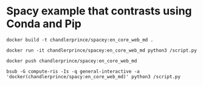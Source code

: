 # Spacy example that contrasts using Conda and Pip

```docker build -t chandlerprince/spacey:en_core_web_md .```

```docker run -it chandlerprince/spacey:en_core_web_md python3 /script.py```

```docker push chandlerprince/spacey:en_core_web_md```

```bsub -G compute-ris -Is -q general-interactive -a 'docker(chandlerprince/spacy:en_core_web_md)' python3 /script.py```
